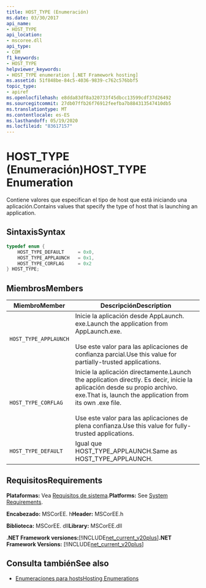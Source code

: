 ```yaml
---
title: HOST_TYPE (Enumeración)
ms.date: 03/30/2017
api_name:
- HOST_TYPE
api_location:
- mscoree.dll
api_type:
- COM
f1_keywords:
- HOST_TYPE
helpviewer_keywords:
- HOST_TYPE enumeration [.NET Framework hosting]
ms.assetid: 51f848be-84c5-4036-9839-c762c576bbf5
topic_type:
- apiref
ms.openlocfilehash: e8dda83df8a320733f45dbcc13599cdf37d26492
ms.sourcegitcommit: 27db07ffb26f76912feefba7b884313547410db5
ms.translationtype: MT
ms.contentlocale: es-ES
ms.lasthandoff: 05/19/2020
ms.locfileid: "83617157"
---
```

# <a name="host_type-enumeration"></a><span data-ttu-id="bf76b-102">HOST_TYPE (Enumeración)</span><span class="sxs-lookup"><span data-stu-id="bf76b-102">HOST_TYPE Enumeration</span></span>
<span data-ttu-id="bf76b-103">Contiene valores que especifican el tipo de host que está iniciando una aplicación.</span><span class="sxs-lookup"><span data-stu-id="bf76b-103">Contains values that specify the type of host that is launching an application.</span></span>  
  
## <a name="syntax"></a><span data-ttu-id="bf76b-104">Sintaxis</span><span class="sxs-lookup"><span data-stu-id="bf76b-104">Syntax</span></span>  
  
```cpp  
typedef enum {  
    HOST_TYPE_DEFAULT     = 0x0,  
    HOST_TYPE_APPLAUNCH   = 0x1,  
    HOST_TYPE_CORFLAG     = 0x2  
} HOST_TYPE;  
```  
  
## <a name="members"></a><span data-ttu-id="bf76b-105">Miembros</span><span class="sxs-lookup"><span data-stu-id="bf76b-105">Members</span></span>  
  
|<span data-ttu-id="bf76b-106">Miembro</span><span class="sxs-lookup"><span data-stu-id="bf76b-106">Member</span></span>|<span data-ttu-id="bf76b-107">Descripción</span><span class="sxs-lookup"><span data-stu-id="bf76b-107">Description</span></span>|  
|------------|-----------------|  
|`HOST_TYPE_APPLAUNCH`|<span data-ttu-id="bf76b-108">Inicie la aplicación desde AppLaunch. exe.</span><span class="sxs-lookup"><span data-stu-id="bf76b-108">Launch the application from AppLaunch.exe.</span></span><br /><br /> <span data-ttu-id="bf76b-109">Use este valor para las aplicaciones de confianza parcial.</span><span class="sxs-lookup"><span data-stu-id="bf76b-109">Use this value for partially-trusted applications.</span></span>|  
|`HOST_TYPE_CORFLAG`|<span data-ttu-id="bf76b-110">Inicie la aplicación directamente.</span><span class="sxs-lookup"><span data-stu-id="bf76b-110">Launch the application directly.</span></span> <span data-ttu-id="bf76b-111">Es decir, inicie la aplicación desde su propio archivo. exe.</span><span class="sxs-lookup"><span data-stu-id="bf76b-111">That is, launch the application from its own .exe file.</span></span><br /><br /> <span data-ttu-id="bf76b-112">Use este valor para las aplicaciones de plena confianza.</span><span class="sxs-lookup"><span data-stu-id="bf76b-112">Use this value for fully-trusted applications.</span></span>|  
|`HOST_TYPE_DEFAULT`|<span data-ttu-id="bf76b-113">Igual que HOST_TYPE_APPLAUNCH.</span><span class="sxs-lookup"><span data-stu-id="bf76b-113">Same as HOST_TYPE_APPLAUNCH.</span></span>|  
  
## <a name="requirements"></a><span data-ttu-id="bf76b-114">Requisitos</span><span class="sxs-lookup"><span data-stu-id="bf76b-114">Requirements</span></span>  
 <span data-ttu-id="bf76b-115">**Plataformas:** Vea [Requisitos de sistema](../../get-started/system-requirements.md).</span><span class="sxs-lookup"><span data-stu-id="bf76b-115">**Platforms:** See [System Requirements](../../get-started/system-requirements.md).</span></span>  
  
 <span data-ttu-id="bf76b-116">**Encabezado:** MSCorEE. h</span><span class="sxs-lookup"><span data-stu-id="bf76b-116">**Header:** MSCorEE.h</span></span>  
  
 <span data-ttu-id="bf76b-117">**Biblioteca:** MSCorEE. dll</span><span class="sxs-lookup"><span data-stu-id="bf76b-117">**Library:** MSCorEE.dll</span></span>  
  
 <span data-ttu-id="bf76b-118">**.NET Framework versiones:**[!INCLUDE[net_current_v20plus](../../../../includes/net-current-v20plus-md.md)]</span><span class="sxs-lookup"><span data-stu-id="bf76b-118">**.NET Framework Versions:** [!INCLUDE[net_current_v20plus](../../../../includes/net-current-v20plus-md.md)]</span></span>  
  
## <a name="see-also"></a><span data-ttu-id="bf76b-119">Consulta también</span><span class="sxs-lookup"><span data-stu-id="bf76b-119">See also</span></span>

- [<span data-ttu-id="bf76b-120">Enumeraciones para hosts</span><span class="sxs-lookup"><span data-stu-id="bf76b-120">Hosting Enumerations</span></span>](hosting-enumerations.md)
